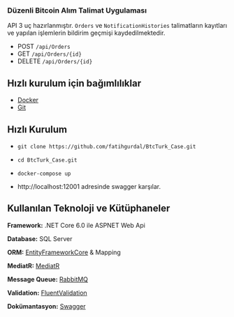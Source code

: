 ### Düzenli Bitcoin Alım Talimat Uygulaması

API 3 uç hazırlanmıştır. `Orders` ve `NotificationHistories` talimatların kayıtları ve yapılan işlemlerin bildirim geçmişi kaydedilmektedir.

- POST `/api/Orders`
- GET `/api/Orders/{id}`
- DELETE `/api/Orders/{id}`

## Hızlı kurulum için bağımlılıklar
- [Docker](https://www.docker.com/)
- [Git](https://git-scm.com/downloads)

## Hızlı Kurulum
- `git clone https://github.com/fatihgurdal/BtcTurk_Case.git`

-  `cd BtcTurk_Case.git`

- `docker-compose up`

-	http://localhost:12001 adresinde swagger karşılar.


## Kullanılan Teknoloji ve Kütüphaneler
**Framework:** .NET Core 6.0 ile ASPNET Web Api

**Database:** SQL Server

**ORM:** [EntityFrameworkCore](https://www.nuget.org/packages/Microsoft.EntityFrameworkCore "EntityFrameworkCore") & Mapping

**MediatR:** [MediatR](https://www.nuget.org/packages/MediatR)

**Message Queue:** [RabbitMQ](https://www.nuget.org/packages/RabbitMQ.Client/)

**Validation:** [FluentValidation](https://www.nuget.org/packages/FluentValidation.AspNetCore/)

**Dokümantasyon:** [Swagger](https://www.nuget.org/packages/Swashbuckle.AspNetCore.Swagger/ "Swagger")

